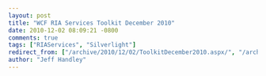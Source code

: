 ```yaml
---
layout: post
title: "WCF RIA Services Toolkit December 2010"
date: 2010-12-02 08:09:21 -0800
comments: true
tags: ["RIAServices", "Silverlight"]
redirect_from: ["/archive/2010/12/02/ToolkitDecember2010.aspx/", "/archive/2010/12/02/toolkitdecember2010.aspx"]
author: "Jeff Handley"
---
```


